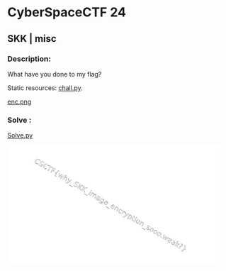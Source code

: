 # CyberSpaceCTF 24

## SKK | misc

### Description: 

What have you done to my flag?

Static resources:
 [chall.py](https://2024.csc.tf/files/6a1ed4ed11e8ccf41b22911c6501afac/chall.py?token=eyJ1c2VyX2lkIjoxNDkzLCJ0ZWFtX2lkIjo3ODYsImZpbGVfaWQiOjU2fQ.ZtTXXA.Kc-iviNIs6fCP9iBJpKafYqzLaQ).

[enc.png](https://2024.csc.tf/files/1441cc7ffc6a69b1946f0691ea88e17b/enc.png?token=eyJ1c2VyX2lkIjoxNDkzLCJ0ZWFtX2lkIjo3ODYsImZpbGVfaWQiOjU3fQ.ZtTYnQ.lxW-G_Z2OPlttwAEHd3U_pYpcvY)





### Solve :

[Solve.py](Solve.py)



![alt text](restored_flag.png)

